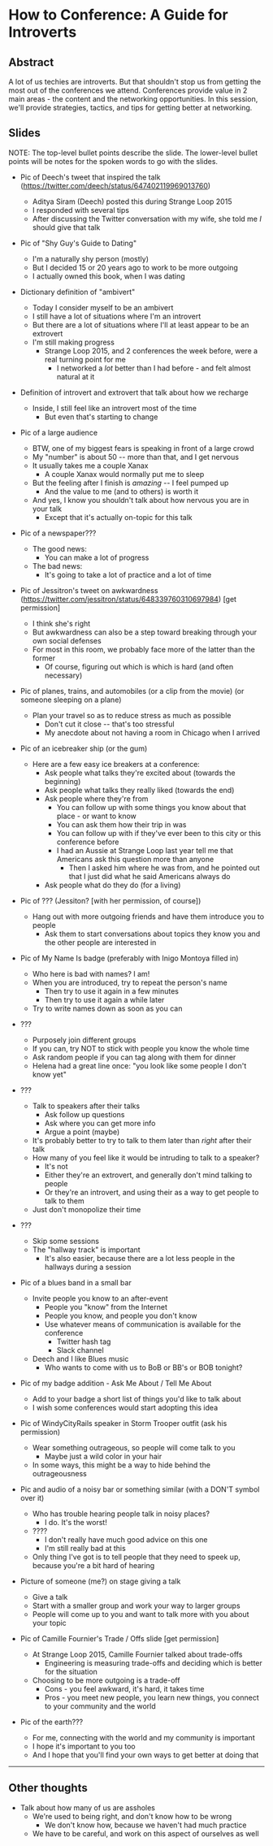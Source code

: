 How to Conference: A Guide for Introverts
=========================================

Abstract
--------

A lot of us techies are introverts.
But that shouldn't stop us from getting the most out of the conferences we attend.
Conferences provide value in 2 main areas - the content and the networking opportunities.
In this session, we'll provide strategies, tactics, and tips for getting better at networking.


Slides
------

NOTE: The top-level bullet points describe the slide. The lower-level bullet points will be notes for the spoken words to go with the slides.

- Pic of Deech's tweet that inspired the talk (https://twitter.com/deech/status/647402119969013760)
  - Aditya Siram (Deech) posted this during Strange Loop 2015
  - I responded with several tips
  - After discussing the Twitter conversation with my wife, she told me *I* should give that talk

- Pic of "Shy Guy's Guide to Dating"
  - I'm a naturally shy person (mostly)
  - But I decided 15 or 20 years ago to work to be more outgoing
  - I actually owned this book, when I was dating

- Dictionary definition of "ambivert"
  - Today I consider myself to be an ambivert
  - I still have a lot of situations where I'm an introvert
  - But there are a lot of situations where I'll at least appear to be an extrovert
  - I'm still making progress
    - Strange Loop 2015, and 2 conferences the week before, were a real turning point for me
      - I networked a *lot* better than I had before - and felt almost natural at it

- Definition of introvert and extrovert that talk about how we recharge
  - Inside, I still feel like an introvert most of the time
    - But even that's starting to change

- Pic of a large audience
  - BTW, one of my biggest fears is speaking in front of a large crowd
  - My "number" is about 50 -- more than that, and I get nervous
  - It usually takes me a couple Xanax
    - A couple Xanax would normally put me to sleep
  - But the feeling after I finish is *amazing* -- I feel pumped up
    - And the value to me (and to others) is worth it
  - And yes, I know you shouldn't talk about how nervous you are in your talk
    - Except that it's actually on-topic for this talk

- Pic of a newspaper???
  - The good news:
    - You can make a lot of progress
  - The bad news:
    - It's going to take a lot of practice and a lot of time

- Pic of Jessitron's tweet on awkwardness (https://twitter.com/jessitron/status/648339760310697984) [get permission]
  - I think she's right
  - But awkwardness can also be a step toward breaking through your own social defenses
  - For most in this room, we probably face more of the latter than the former
    - Of course, figuring out which is which is hard (and often necessary)

- Pic of planes, trains, and automobiles (or a clip from the movie) (or someone sleeping on a plane)
  - Plan your travel so as to reduce stress as much as possible
    - Don't cut it close -- that's too stressful
    - My anecdote about not having a room in Chicago when I arrived

- Pic of an icebreaker ship (or the gum)
  - Here are a few easy ice breakers at a conference:
    - Ask people what talks they're excited about (towards the beginning)
    - Ask people what talks they really liked (towards the end)
    - Ask people where they're from
      - You can follow up with some things you know about that place - or want to know
      - You can ask them how their trip in was
      - You can follow up with if they've ever been to this city or this conference before
      - I had an Aussie at Strange Loop last year tell me that Americans ask this question more than anyone
        - Then I asked him where he was from, and he pointed out that I just did what he said Americans always do
    - Ask people what do they do (for a living)

- Pic of ??? (Jessiton? [with her permission, of course])
  - Hang out with more outgoing friends and have them introduce you to people
    - Ask them to start conversations about topics they know you and the other people are interested in

- Pic of My Name Is badge (preferably with Inigo Montoya filled in)
  - Who here is bad with names? I am!
  - When you are introduced, try to repeat the person's name
    - Then try to use it again in a few minutes
    - Then try to use it again a while later
  - Try to write names down as soon as you can

- ???
  - Purposely join different groups
  - If you can, try NOT to stick with people you know the whole time
  - Ask random people if you can tag along with them for dinner
  - Helena had a great line once: "you look like some people I don't know yet"

- ???
  - Talk to speakers after their talks
    - Ask follow up questions
    - Ask where you can get more info
    - Argue a point (maybe)
  - It's probably better to try to talk to them later than *right* after their talk
  - How many of you feel like it would be intruding to talk to a speaker?
    - It's not
    - Either they're an extrovert, and generally don't mind talking to people
    - Or they're an introvert, and using their as a way to get people to talk to them
  - Just don't monopolize their time

- ???
  - Skip some sessions
  - The "hallway track" is important
    - It's also easier, because there are a lot less people in the hallways during a session

- Pic of a blues band in a small bar
  - Invite people you know to an after-event
    - People you "know" from the Internet
    - People you know, and people you don't know
    - Use whatever means of communication is available for the conference
      - Twitter hash tag
      - Slack channel
  - Deech and I like Blues music
    - Who wants to come with us to BoB or BB's or BOB tonight?

- Pic of my badge addition - Ask Me About / Tell Me About
  - Add to your badge a short list of things you'd like to talk about
  - I wish some conferences would start adopting this idea

- Pic of WindyCityRails speaker in Storm Trooper outfit (ask his permission)
  - Wear something outrageous, so people will come talk to you
    - Maybe just a wild color in your hair
  - In some ways, this might be a way to hide behind the outrageousness

- Pic and audio of a noisy bar or something similar (with a DON'T symbol over it)
  - Who has trouble hearing people talk in noisy places?
    - I do. It's the worst!
  - ????
    - I don't really have much good advice on this one
    - I'm still really bad at this
  - Only thing I've got is to tell people that they need to speek up, because you're a bit hard of hearing

- Picture of someone (me?) on stage giving a talk
  - Give a talk
  - Start with a smaller group and work your way to larger groups
  - People will come up to you and want to talk more with you about your topic

- Pic of Camille Fournier's Trade / Offs slide [get permission]
  - At Strange Loop 2015, Camille Fournier talked about trade-offs
    - Engineering is measuring trade-offs and deciding which is better for the situation
  - Choosing to be more outgoing is a trade-off
    - Cons - you feel awkward, it's hard, it takes time
    - Pros - you meet new people, you learn new things, you connect to your community and the world

- Pic of the earth???
  - For me, connecting with the world and my community is important
  - I hope it's important to you too
  - And I hope that you'll find your own ways to get better at doing that


----


Other thoughts
--------------

- Talk about how many of us are assholes
  - We're used to being right, and don't know how to be wrong
    - We don't know how, because we haven't had much practice
  - We have to be careful, and work on this aspect of ourselves as well
